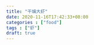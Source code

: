 ```yaml
---
title: "干煸大虾"
date: 2020-11-16T17:42:33+08:00
categories : ["food"]
tags : ["虾"]
draft: true
---
```


